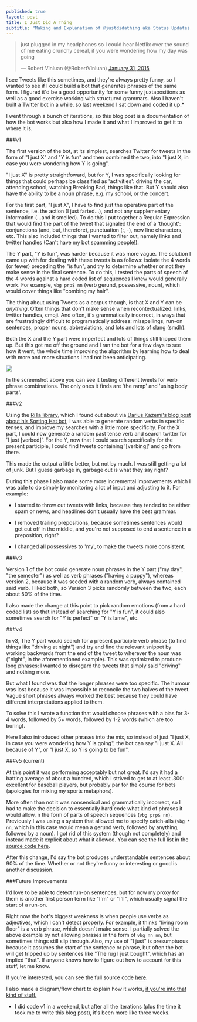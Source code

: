 ```yaml
---
published: true
layout: post
title: I Just Did A Thing
subtitle: "Making and Explanation of @justdidathing aka Status Updates."
---
```




<blockquote class="twitter-tweet" lang="en"><p lang="en" dir="ltr">just plugged in my headphones so I could hear Netflix over the sound of me eating crunchy cereal, if you were wondering how my day was going</p>&mdash; Robert Vinluan (@RobertVinluan) <a href="https://twitter.com/RobertVinluan/status/561603474492641280">January 31, 2015</a></blockquote>
<script async src="//platform.twitter.com/widgets.js" charset="utf-8"></script>

I see Tweets like this sometimes, and they're always pretty funny, so I wanted to see if I could build a bot that generates phrases of the same form. I figured it'd be a good opportunity for some funny juxtapositions as well as a good exercise working with structured grammars. Also I haven't built a Twitter bot in a while, so last weekend I sat down and coded it up.*

I went through a bunch of iterations, so this blog post is a documentation of how the bot works but also how I made it and what I improved to get it to where it is.

###v1

The first version of the bot, at its simplest, searches Twitter for tweets in the form of "I just X" and "Y is fun" and then combined the two, into "I just X, in case you were wondering how Y is going". 

"I just X" is pretty straightfoward, but for Y, I was specifically looking for things that could perhaps be classified as 'activities': driving the car, attending school, watching Breaking Bad, things like that. But Y should also have the ability to be a noun phrase, e.g. my school, or the concert. 

For the first part, "I just X", I have to find just the operative part of the sentence, i.e. the action (I just farted...), and not any supplementary information (...and it smelled). To do this I put together a Regular Expression that would find the part of the tweet that signaled the end of a 'thought': conjunctions (and, but, therefore), punctuation (:, -), new line characters, etc. This also included things that I wanted to filter out, namely links and twitter handles (Can't have my bot spamming people!).

The Y part, "Y is fun", was harder because it was more vague. The solution I came up with for dealing with these tweets is as follows: isolate the 4 words (or fewer) preceding the "is fun", and try to determine whether or not they make sense in the final sentence. To do this, I tested the parts of speech of the 4 words against a hard coded list of sequences I knew would generally work. For example, `vbg prp$ nn` (verb gerund, possessive, noun), which would cover things like "combing my hair". 

The thing about using Tweets as a corpus though, is that X and Y can be *anything*. Often things that don't make sense when recontextualized: links, twitter handles, emoji. And often, it's grammatically incorrect, in ways that are frustratingly difficult to programatically address: misspellings, run-on sentences, proper nouns, abbreviations, and lots and lots of slang (smdh). 

Both the X and the Y part were imperfect and lots of things still tripped them up. But this got me off the ground and I ran the bot for a few days to see how it went, the whole time improving the algorithm by learning how to deal with more and more situations I had not been anticipating.

![](http://i.imgur.com/bOpcCxA.png)

In the screenshot above you can see it testing different tweets for verb phrase combinations. The only ones it finds are 'the ramp' and 'using body parts'.

###v2

Using the [RiTa library](https://rednoise.org/rita/), which I found out about via [Darius Kazemi's blog post about his Sorting Hat bot](http://tinysubversions.com/notes/sorting-bot/), I was able to generate random verbs in specific tenses, and improve my searches with a little more specificity. For the X part, I could now generate a random past tense verb and search twitter for 'I just [verbed]'. For the Y, now that I could search specifically for the present participle, I could find tweets containing '[verbing]' and go from there. 

This made the output a little better, but not by much. I was still getting a lot of junk. But I guess garbage in, garbage out is what they say right?

During this phase I also made some more incremental improvements which I was able to do simply by monitoring a lot of input and adjusting to it. For example:

- I started to throw out tweets with links, because they tended to be either spam or news, and headlines don't usually have the best grammar.

- I removed trailing prepositions, because sometimes sentences would get cut off in the middle, and you're not supposed to end a sentence in a preposition, right?

- I changed all possessives to 'my', to make the tweets more consistent.


###v3

Version 1 of the bot could generate noun phrases in the Y part ("my day", "the semester") as well as verb phrases ("having a puppy"), whereas version 2, because it was seeded with a random verb, always contained said verb. I liked both, so Version 3 picks randomly between the two, each about 50% of the time.

I also made the change at this point to pick random emotions (from a hard coded list) so that instead of searching for "Y is fun", it could also sometimes search for "Y is perfect" or "Y is lame", etc.

###v4

In v3, The Y part would search for a present participle verb phrase (to find things like "driving at night") and try and find the relevant snippet by working backwards from the end of the tweet to wherever the noun was ("night", in the aforementioned example). This was optimized to produce long phrases: I wanted to disregard the tweets that simply said "driving" and nothing more.

But what I found was that the longer phrases were too specific. The humour was lost because it was impossible to reconcile the two halves of the tweet. Vague short phrases always worked the best because they could have different interpretations applied to them.

To solve this I wrote a function that would choose phrases with a bias for 3-4 words, followed by 5+ words, followed by 1-2 words (which are too boring). 

Here I also introduced other phrases into the mix, so instead of just "I just X, in case you were wondering how Y is going", the bot can say "I just X. All because of Y", or "I just X, so Y is going to be fun".

###v5 (current)

At this point it was performing acceptably but not great. I'd say it had a batting average of about a hundred, which I strived to get to at least .300: excellent for baseball players, but probably par for the course for bots (apologies for mixing my sports metaphors).

More often than not it was nonsensical and grammatically incorrect, so I had to make the decision to essentially hard code what kind of phrases it would allow, n the form of parts of speech sequences (`vbg prp$ nn`). Previously I was using a system that allowed me to specify catch-alls (`vbg * nn`, which in this case would mean a gerund verb, followed by anything, followed by a noun). I got rid of this system (though not completely) and instead made it explicit about what it allowed. You can see the full list in the [source code here](https://github.com/rvinluan/status_updates/blob/master/index.js#L371).

After this change, I'd say the bot produces understandable sentences about 90% of the time. Whether or not they're funny or interesting or good is another discussion.

###Future Improvements

I'd love to be able to detect run-on sentences, but for now my proxy for them is another first person term like "I'm" or "I'll", which usually signal the start of a run-on.

Right now the bot's biggest weakness is when people use verbs as adjectives, which I can't detect properly. For example, it thinks "living room floor" is a verb phrase, which doesn't make sense. I partially solved the above example by not allowing phrases in the form of `vbg nn nn`, but sometimes things still slip through. Also, my use of "I just" is presumptuous because it assumes the start of the sentence or phrase, but often the bot will get tripped up by sentences like "The rug I just bought", which has an implied "that". If anyone knows how to figure out how to account for this stuff, let me know.

If you're interested, you can see the full source code [here](https://github.com/rvinluan/status_updates).

I also made a diagram/flow chart to explain how it works, [if you're into that kind of stuff.](http://i.imgur.com/V1SEAZs.png)



* I did code v1 in a weekend, but after all the iterations (plus the time it took me to write this blog post), it's been more like three weeks.

